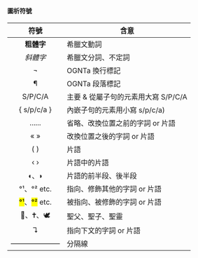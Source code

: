 #### 圖析符號

| 符號  | 含意 |
| :---: | ---- |
| **粗體字** | 希臘文動詞 |
| *斜體字* | 希臘文分詞、不定詞 |
| ¬ | OGNTa 換行標記 |
| ¶ | OGNTa 段落標記 |
| S/P/C/A | 主要 & 從屬子句的元素用大寫 S/P/C/A |
| { s/p/c/a } | 內嵌子句的元素用小寫 s/p/c/a) |
| ...... | 省略、改換位置之前的字詞 or 片語 |
| « » | 改換位置之後的字詞 or 片語 |
| ( ) | 片語 |
| ‹ › | 片語中的片語 |
| ◖、◗ | 片語的前半段、後半段|
| °¹、°² etc.  | 指向、修飾其他的字詞 or 片語 |
| <mark>°¹</mark>、<mark>°²</mark> etc. | 被指向、被修飾的字詞 or 片語 |
| 🕍︎、🕇、🕊️ | 聖父、聖子、聖靈 |
| ↴ |  指向下文的字詞 or 片語 |
| ——————— | 分隔線 |

